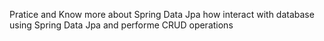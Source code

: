 Pratice and Know more about Spring Data Jpa how interact with database using Spring Data Jpa and performe CRUD operations 
